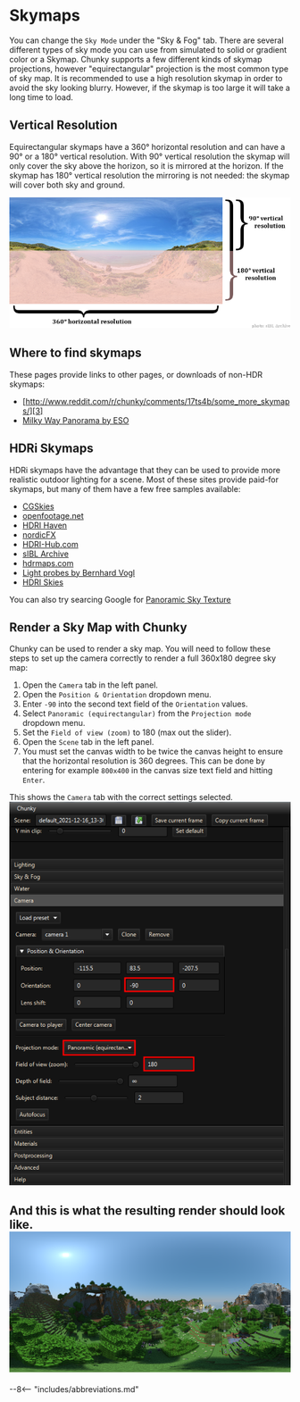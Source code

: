 # Skymaps

You can change the `Sky Mode` under the "Sky & Fog" tab. There are several different types of sky mode you can use from simulated to solid or gradient color or a Skymap. Chunky supports a few different kinds of skymap projections, however "equirectangular" projection is the most common type of sky map. It is recommended to use a high resolution skymap in order to avoid the sky looking blurry.  However, if the skymap is too large it will take a long time to load.

## Vertical Resolution

Equirectangular skymaps have a 360&deg; horizontal resolution and can have a 90&deg; or a 180&deg; vertical resolution.  With 90&deg; vertical resolution the skymap will only cover the sky above the horizon, so it is mirrored at the horizon. If the skymap has 180&deg; vertical resolution the mirroring is not needed: the skymap will cover both sky and ground.

![Skymap vertical resolution](../img/rendering/skymap_vertical_resolution.png)

## Where to find skymaps
These pages provide links to other pages, or downloads of non-HDR skymaps:

* [http://www.reddit.com/r/chunky/comments/17ts4b/some_more_skymaps/][3]
* [Milky Way Panorama by ESO][11]

## HDRi Skymaps

HDRi skymaps have the advantage that they can be used to provide more realistic outdoor lighting for a scene. Most of these sites provide paid-for skymaps, but many of them have a few free samples available:

* [CGSkies][2]
* [openfootage.net][4]
* [HDRI Haven][5]
* [nordicFX][6]
* [HDRI-Hub.com][7]
* [sIBL Archive][8]
* [hdrmaps.com][9]
* [Light probes by Bernhard Vogl][10]
* [HDRI Skies][12]

You can also try searcing Google for [Panoramic Sky Texture][0]

## Render a Sky Map with Chunky

Chunky can be used to render a sky map. You will need to follow these steps
to set up the camera correctly to render a full 360x180 degree sky map:

1. Open the `Camera` tab in the left panel.
2. Open the `Position & Orientation` dropdown menu.
3. Enter `-90` into the second text field of the `Orientation` values.
4. Select `Panoramic (equirectangular)` from the `Projection mode` dropdown menu.
5. Set the `Field of view (zoom)` to 180 (max out the slider).
6. Open the `Scene` tab in the left panel.
7. You must set the canvas width to be twice the canvas height to ensure
that the horizontal resolution is 360 degrees. This can be done by entering for
example `800x400` in the canvas size text field and hitting `Enter`.

This shows the `Camera` tab with the correct settings selected.
![Camera tab settings](../img/rendering/camera_tab_skymap.png)

And this is what the resulting render should look like.
![Finished skymap render](../img/rendering/skymap_render.png)
---

[0]: https://www.google.com/search?q=panoramic+sky+texture

[2]: http://www.cgskies.com/skies.php
[3]: http://www.reddit.com/r/chunky/comments/17ts4b/some_more_skymaps/
[4]: http://www.openfootage.net/?cat=15
[5]: https://hdrihaven.com/hdris/?c=skies
[6]: http://www.nordicfx.net/?works=hdri
[7]: http://www.hdri-hub.com/free-samples
[8]: http://www.hdrlabs.com/sibl/archive.html
[9]: http://hdrmaps.com/freebies
[10]: http://dativ.at/lightprobes/
[11]: https://www.eso.org/public/images/eso0932a/
[12]: https://hdri-skies.com/

--8<-- "includes/abbreviations.md"

